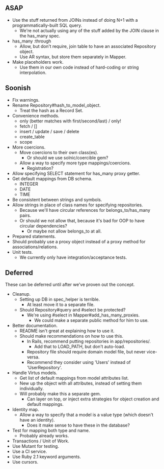 ASAP
----

* Use the stuff returned from JOINs instead of doing N+1 with a programmatically-built SQL query.
  * We're not actually using any of the stuff added by the JOIN clause in the has_many spec.
* has_many :through
  * Allow, but don't require, join table to have an associated Repository object.
  * Use AR syntax, but store them separately in Mapper.
* Make placeholders work.
  * Use them in our own code instead of hard-coding or string interpolation.


Soonish
-------

* Fix warnings.
* Rename Repository#hash_to_model_object.
  * Treat the hash as a Record Set.
* Convenience methods.
  * only (better matches with first/second/last) / only!
  * fetch / []
  * insert / update / save / delete
  * create_table
  * scope
* More coercions.
  * Move coercions to their own class(es).
    * Or should we use solnic/coercible gem?
  * Allow a way to specify more type mappings/coercions.
  	* Registration?
* Allow specifying SELECT statement for has_many proxy getter.
* Get default mappings from DB schema.
  * INTEGER
  * DATE
  * TIME
* Be consistent between strings and symbols.
* Allow strings in place of class names for specifying repositories.
  * Because we'll have circular references for belongs_to/has_many pairs.
  * Or should we not allow that, because it's bad for OOP to have circular dependencies?
    * Or maybe not allow belongs_to at all.
* Prepared statements.
* Should probably use a proxy object instead of a proxy method for associations/relations.
* Unit tests.
  * We currently only have integration/acceptance tests.


Deferred
--------

These can be deferred until after we've proven out the concept.

* Cleanup.
  * Setting up DB in spec_helper is terrible.
    * At least move it to a separate file.
  * Should Repository#query and #select be protected?
    * We're using #select in Mapper#add_has_many_proxies.
      * We could make a separate public method for him to use.
* Better documentation.
  * README isn't great at explaining how to use it.
  * Should make recommendations on how to use this.
    * In Rails, recommend putting repositories in app/repositories/.
      * Add that to LOAD_PATH, but don't auto-load.
    * Repository file should require domain model file, but never vice-versa.
    * Recommend they consider using 'Users' instead of 'UserRepository'.
* Handle Virtus models.
  * Get list of default mappings from model attributes list.
  * New up the object with all attributes, instead of setting them individually.
  * Will probably make this a separate gem.
    * Can layer on top, or inject extra strategies for object creation and default mappings.
* Identity map.
  * Allow a way to specify that a model is a value type (which doesn't have an identity).
    * Does it make sense to have these in the database?
* Test for mapping both type and name.
  * Probably already works.
* Transactions / Unit of Work.
* Use Mutant for testing.
* Use a CI service.
* Use Ruby 2.1 keyword arguments.
* Use cursors.
